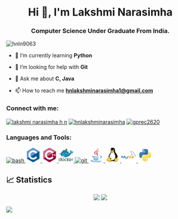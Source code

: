<h1 align="center">Hi 👋, I'm Lakshmi Narasimha</h1>
<h3 align="center">Computer Science Under Graduate From India.</h3>

<p align="left"> <img src="https://komarev.com/ghpvc/?username=hnln9063&label=Profile%20views&color=0e75b6&style=flat" alt="hnln9063" /> </p>

- 🌱 I’m currently learning **Python**

- 🤝 I’m looking for help with **Git**

- 💬 Ask me about **C, Java**

- 📫 How to reach me **hnlakshminarasimha1@gmail.com**

<h3 align="left">Connect with me:</h3>
<p align="left">
<a href="https://linkedin.com/in/lakshmi narasimha h n" target="blank"><img align="center" src="https://raw.githubusercontent.com/rahuldkjain/github-profile-readme-generator/master/src/images/icons/Social/linked-in-alt.svg" alt="lakshmi narasimha h n" height="30" width="40" /></a>
<a href="https://instagram.com/hnlakshminarasimha" target="blank"><img align="center" src="https://raw.githubusercontent.com/rahuldkjain/github-profile-readme-generator/master/src/images/icons/Social/instagram.svg" alt="hnlakshminarasimha" height="30" width="40" /></a>
<a href="https://www.codechef.com/users/gprec2620" target="blank"><img align="center" src="https://cdn.jsdelivr.net/npm/simple-icons@3.1.0/icons/codechef.svg" alt="gprec2620" height="30" width="40" /></a>
</p>

<h3 align="left">Languages and Tools:</h3>
<p align="left"> <a href="https://www.gnu.org/software/bash/" target="_blank" rel="noreferrer"> <img src="https://www.vectorlogo.zone/logos/gnu_bash/gnu_bash-icon.svg" alt="bash" width="40" height="40"/> </a> <a href="https://www.cprogramming.com/" target="_blank" rel="noreferrer"> <img src="https://raw.githubusercontent.com/devicons/devicon/master/icons/c/c-original.svg" alt="c" width="40" height="40"/> </a> <a href="https://www.w3schools.com/cpp/" target="_blank" rel="noreferrer"> <img src="https://raw.githubusercontent.com/devicons/devicon/master/icons/cplusplus/cplusplus-original.svg" alt="cplusplus" width="40" height="40"/> </a> <a href="https://www.docker.com/" target="_blank" rel="noreferrer"> <img src="https://raw.githubusercontent.com/devicons/devicon/master/icons/docker/docker-original-wordmark.svg" alt="docker" width="40" height="40"/> </a> <a href="https://git-scm.com/" target="_blank" rel="noreferrer"> <img src="https://www.vectorlogo.zone/logos/git-scm/git-scm-icon.svg" alt="git" width="40" height="40"/> </a> <a href="https://www.java.com" target="_blank" rel="noreferrer"> <img src="https://raw.githubusercontent.com/devicons/devicon/master/icons/java/java-original.svg" alt="java" width="40" height="40"/> </a> <a href="https://www.linux.org/" target="_blank" rel="noreferrer"> <img src="https://raw.githubusercontent.com/devicons/devicon/master/icons/linux/linux-original.svg" alt="linux" width="40" height="40"/> </a> <a href="https://www.mysql.com/" target="_blank" rel="noreferrer"> <img src="https://raw.githubusercontent.com/devicons/devicon/master/icons/mysql/mysql-original-wordmark.svg" alt="mysql" width="40" height="40"/> </a> <a href="https://www.python.org" target="_blank" rel="noreferrer"> <img src="https://raw.githubusercontent.com/devicons/devicon/master/icons/python/python-original.svg" alt="python" width="40" height="40"/> </a> </p>

## 📈 Statistics 

<p align="center">
   <img width="48%" src="https://github-readme-stats.vercel.app/api?username=hnln9063&show_icons=true&theme=tokyonight" />
   <img width="48%" src="https://github-readme-streak-stats.herokuapp.com/?user=hnln9063&theme=tokyonight" />
</p>

<img src="https://activity-graph.herokuapp.com/graph?username=hnln9063&bg_color=0f2d3d&color=1cadfb&line=1cadfb&point=1cadfb&area=true&hide_border=true">
